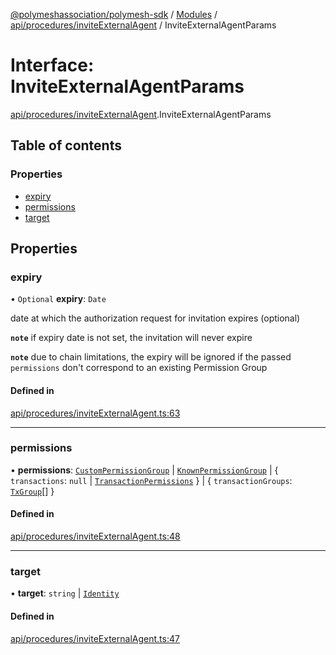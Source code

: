 [@polymeshassociation/polymesh-sdk](../README.md) / [Modules](../modules.md) / [api/procedures/inviteExternalAgent](../modules/api_procedures_inviteExternalAgent.md) / InviteExternalAgentParams

# Interface: InviteExternalAgentParams

[api/procedures/inviteExternalAgent](../modules/api_procedures_inviteExternalAgent.md).InviteExternalAgentParams

## Table of contents

### Properties

- [expiry](api_procedures_inviteExternalAgent.InviteExternalAgentParams.md#expiry)
- [permissions](api_procedures_inviteExternalAgent.InviteExternalAgentParams.md#permissions)
- [target](api_procedures_inviteExternalAgent.InviteExternalAgentParams.md#target)

## Properties

### expiry

• `Optional` **expiry**: `Date`

date at which the authorization request for invitation expires (optional)

**`note`** if expiry date is not set, the invitation will never expire

**`note`** due to chain limitations, the expiry will be ignored if the passed `permissions` don't correspond to an existing Permission Group

#### Defined in

[api/procedures/inviteExternalAgent.ts:63](https://github.com/PolymathNetwork/polymesh-sdk/blob/31dfa0dc/src/api/procedures/inviteExternalAgent.ts#L63)

___

### permissions

• **permissions**: [`CustomPermissionGroup`](../classes/api_entities_CustomPermissionGroup.CustomPermissionGroup.md) \| [`KnownPermissionGroup`](../classes/api_entities_KnownPermissionGroup.KnownPermissionGroup.md) \| { `transactions`: ``null`` \| [`TransactionPermissions`](types.TransactionPermissions.md)  } \| { `transactionGroups`: [`TxGroup`](../enums/types.TxGroup.md)[]  }

#### Defined in

[api/procedures/inviteExternalAgent.ts:48](https://github.com/PolymathNetwork/polymesh-sdk/blob/31dfa0dc/src/api/procedures/inviteExternalAgent.ts#L48)

___

### target

• **target**: `string` \| [`Identity`](../classes/api_entities_Identity.Identity.md)

#### Defined in

[api/procedures/inviteExternalAgent.ts:47](https://github.com/PolymathNetwork/polymesh-sdk/blob/31dfa0dc/src/api/procedures/inviteExternalAgent.ts#L47)
